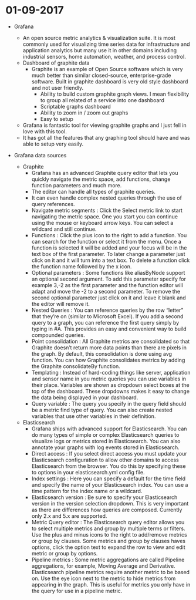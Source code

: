 # 01-09-2017

* Grafana
  * An open source metric analytics & visualization suite. It is most commonly used for visualizing time series data for infrastructure and application analytics but many use it in other domains including industrial sensors, home automation, weather, and process control.
  * Dashboard of graphite data
    * Graphite is an example of Open Source software which is very much better than similar closed-source, enterprise-grade software. Built in graphite dashboard is very old style dashboard and not user friendly.
      * Ability to build custom graphite graph views. I mean flexibility to group all related of a service into one dashboard
      * Scriptable graphs dashboard
      * Ability to zoom in / zoom out graphs
      * Easy to setup
  * Grafana is fantastic tool for viewing graphite graphs and I just fell in love with this tool.
  * It has got all the features that any graphing tool should have and was able to setup very easily.

* Grafana data sources
  * Graphite
    * Grafana has an advanced Graphite query editor that lets you quickly navigate the metric space, add functions, change function parameters and much more.
    * The editor can handle all types of graphite queries.
    * It can even handle complex nested queries through the use of query references.
    * Navigate metric segments : Click the Select metric link to start navigating the metric space. One you start you can continue using the mouse or keyboard arrow keys. You can select a wildcard and still continue.
    * Functions : Click the plus icon to the right to add a function. You can search for the function or select it from the menu. Once a function is selected it will be added and your focus will be in the text box of the first parameter. To later change a parameter just click on it and it will turn into a text box. To delete a function click the function name followed by the x icon.
    * Optional parameters : Some functions like aliasByNode support an optional second argument. To add this parameter specify for example 3,-2 as the first parameter and the function editor will adapt and move the -2 to a second parameter. To remove the second optional parameter just click on it and leave it blank and the editor will remove it.
    * Nested Queries : You can reference queries by the row “letter” that they’re on (similar to Microsoft Excel). If you add a second query to a graph, you can reference the first query simply by typing in #A. This provides an easy and convenient way to build compounded queries.
    * Point consolidation : All Graphite metrics are consolidated so that Graphite doesn’t return more data points than there are pixels in the graph. By default, this consolidation is done using avg function. You can how Graphite consolidates metrics by adding the Graphite consolidateBy function.
    * Templating : Instead of hard-coding things like server, application and sensor name in you metric queries you can use variables in their place. Variables are shown as dropdown select boxes at the top of the dashboard. These dropdowns makes it easy to change the data being displayed in your dashboard.
    * Query variable : The query you specify in the query field should be a metric find type of query. You can also create nested variables that use other variables in their definition.
  * Elasticsearch
    * Grafana ships with advanced support for Elasticsearch. You can do many types of simple or complex Elasticsearch queries to visualize logs or metrics stored in Elasticsearch. You can also annotate your graphs with log events stored in Elasticsearch.
    * Direct access : If you select direct access you must update your Elasticsearch configuration to allow other domains to access Elasticsearch from the browser. You do this by specifying these to options in your elasticsearch.yml config file.
    * Index settings : Here you can specify a default for the time field and specify the name of your Elasticsearch index. You can use a time pattern for the index name or a wildcard.
    * Elasticsearch version : Be sure to specify your Elasticsearch version in the version selection dropdown. This is very important as there are differences how queries are composed. Currently only 2.x and 5.x are supported.
    * Metric Query editor : The Elasticsearch query editor allows you to select multiple metrics and group by multiple terms or filters. Use the plus and minus icons to the right to add/remove metrics or group by clauses. Some metrics and group by clauses haves options, click the option text to expand the row to view and edit metric or group by options.
    * Pipeline metrics : Some metric aggregations are called Pipeline aggregations, for example, Moving Average and Derivative. Elasticsearch pipeline metrics require another metric to be based on. Use the eye icon next to the metric to hide metrics from appearing in the graph. This is useful for metrics you only have in the query for use in a pipeline metric.
